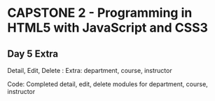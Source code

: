 # CAPSTONE 2 - Programming in HTML5 with JavaScript and CSS3

## Day 5 Extra
Detail, Edit, Delete : Extra: department, course, instructor 

Code: Completed detail, edit, delete modules for department, course, instructor